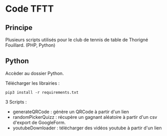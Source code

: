 # Code TFTT

## Principe

Plusieurs scripts utilisés pour le club de tennis de table de Thorigné Fouillard. (PHP, Python)

## Python

Accèder au dossier Python.

Télécharger les librairies :

`pip3 install -r requirements.txt`

3 Scripts :
- generateQRCode : génère un QRCode à partir d'un lien
- randomPickerQuizz : récupère un gagnant aléatoire à partir d'un csv d'export de GoogleForm.
- youtubeDownloader : télécharger des vidéos youtube à partir d'un lien